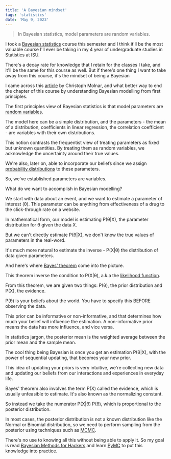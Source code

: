 ```yaml
---
title: 'A Bayesian mindset'
tags: 'statistics'
date: 'May 9, 2023'
---
```


> In Bayesian statistics, model parameters are random variables.

I took a [Bayesian statistics](https://www.wikiwand.com/en/Bayesian_statistics) course this semester and I think it'll be the most valuable course I'll ever be taking in my 4 year of undergraduate studies in Statistics at ISU.

There's a decay rate for knowledge that I retain for the classes I take, and it'll be the same for this course as well. But if there's one thing I want to take away from this course, it's the mindset of being a Bayesian

I came across this [article](https://mindfulmodeler.substack.com/p/bayesian-inference-from-first-principles) by Christoph Molnar, and what better way to end the chapter of this course by understanding Bayesian modelling from first principles.

The first principles view of Bayesian statistics is that model parameters are [random variables](https://www.wikiwand.com/en/Random_variable).

The model here can be a simple distribution, and the parameters - the mean of a distribution, coefficients in linear regression, the correlation coefficient - are variables with their own distributions.

This notion contrasts the frequentist view of treating parameters as fixed but unknown quantities. By treating them as random variables, we acknowledge the uncertainty around their true values.

We're also, later on, able to incorporate our beliefs since we assign [probability distributions](https://www.wikiwand.com/en/Probability_distribution) to these parameters.

So, we've established parameters are variables.

What do we want to accomplish in Bayesian modelling?

We start with data about an event, and we want to estimate a parameter of interest (θ). This parameter can be anything from effectiveness of a drug to the click-through rate on a website.

In mathematical form, our model is estimating P(θ|X), the parameter distribution for θ given the data X.

But we can't directly estimate P(θ|X), we don't know the true values of parameters in the real-word.

It's much more natural to estimate the inverse - P(X|θ) the distribution of data given parameters.

And here's where [Bayes' theorem](https://www.wikiwand.com/en/Bayes'_theorem) come into the picture.

This theorem inverse the condition to P(X|θ), a.k.a the [likelihood function](https://www.wikiwand.com/en/Likelihood_function).

From this theorem, we are given two things: P(θ), the prior distribution and P(X), the evidence.

P(θ) is your beliefs about the world. You have to specify this BEFORE observing the data.

This prior can be informative or non-informative, and that determines how much your belief will influence the estimation. A non-informative prior means the data has more influence, and vice versa.

In statistics jargon, the posterior mean is the weighted average between the prior mean and the sample mean.

The cool thing being Bayesian is once you get an estimation P(θ|X), with the power of sequential updating, that becomes your new prior.

This idea of updating your priors is very intuitive, we're collecting new data and updating our beliefs from our interactions and experiences in everyday life.

Bayes' theorem also involves the term P(X) called the evidence, which is usually unfeasible to estimate. It's also known as the normalizing constant.

So instead we take the numerator P(X|θ) P(θ), which is proportional to the posterior distribution.

In most cases, the posterior distribution is not a known distribution like the Normal or Binomial distribution, so we need to perform sampling from the posterior using techniques such as [MCMC](https://en.wikipedia.org/wiki/Markov_chain_Monte_Carlo?useskin=vector).

There's no use to knowing all this without being able to apply it. So my goal is read [Bayesian Methods for Hackers](https://github.com/CamDavidsonPilon/Probabilistic-Programming-and-Bayesian-Methods-for-Hackers) and learn [PyMC](https://www.pymc.io/welcome.html) to put this knowledge into practice.
